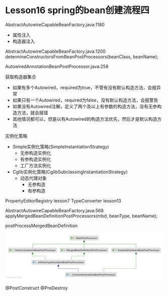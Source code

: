 # Lesson16 spring的bean创建流程四

AbstractAutowireCapableBeanFactory.java:1180

- 属性注入
- 构造器注入


AbstractAutowireCapableBeanFactory.java:1200
determineConstructorsFromBeanPostProcessors(beanClass, beanName);

AutowiredAnnotationBeanPostProcessor.java:258

获取构造器集合
* 如果有多个Autowired，required为true，不管有没有默认构造方法，会报异常
* 如果只有一个Autowired，required为false，没有默认构造方法，会报警告
* 如果没有Autowired注解，定义了两个及以上有参数的构造方法，没有无参构造方法，就会报错  
* 其他情况都可以，但是以有Autowired的构造方法优先，然后才是默认构造方法


实例化策略
- Simple实例化策略(SimpleInstantiationStrategy)
  - 无参构造实例化
  - 有参构造实例化
  - 工厂方法实例化
- Cglib实例化策略(CglibSubclassingInstantiationStrategy)
  - 动态代理对象
    - 无参构造
    - 有参构造


PropertyEditorRegistry lesson7
TypeConverter lesson13

AbstractAutowireCapableBeanFactory.java:568
applyMergedBeanDefinitionPostProcessors(mbd, beanType, beanName);

postProcessMergedBeanDefinition

![CommonAnnotationBeanPostProcessor](CommonAnnotationBeanPostProcessor.png)

@PostConstruct
@PreDestroy